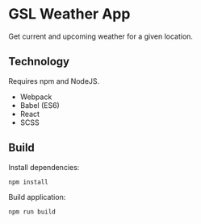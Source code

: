# GSL Weather App

Get current and upcoming weather for a given location.

## Technology

Requires npm and NodeJS.

* Webpack
* Babel (ES6)
* React
* SCSS

## Build

Install dependencies:

    npm install

Build application:

    npm run build

